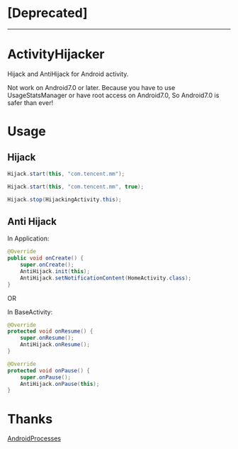 # [Deprecated]

---

# ActivityHijacker
Hijack and AntiHijack for Android activity.

Not work on Android7.0 or later.
Because you have to use UsageStatsManager or have root access on Android7.0, So Android7.0 is safer than ever!


# Usage

## Hijack

```java
Hijack.start(this, "com.tencent.mm");

Hijack.start(this, "com.tencent.mm", true);

Hijack.stop(HijackingActivity.this);
```

## Anti Hijack

In Application:

```java
@Override
public void onCreate() {
    super.onCreate();
    AntiHijack.init(this);
    AntiHijack.setNotificationContent(HomeActivity.class);
}
```

OR

In BaseActivity:

```java
@Override
protected void onResume() {
    super.onResume();
    AntiHijack.onResume();
}
```

```java
@Override
protected void onPause() {
    super.onPause();
    AntiHijack.onPause(this);
}
```


# Thanks
[AndroidProcesses](https://github.com/jaredrummler/AndroidProcesses)

